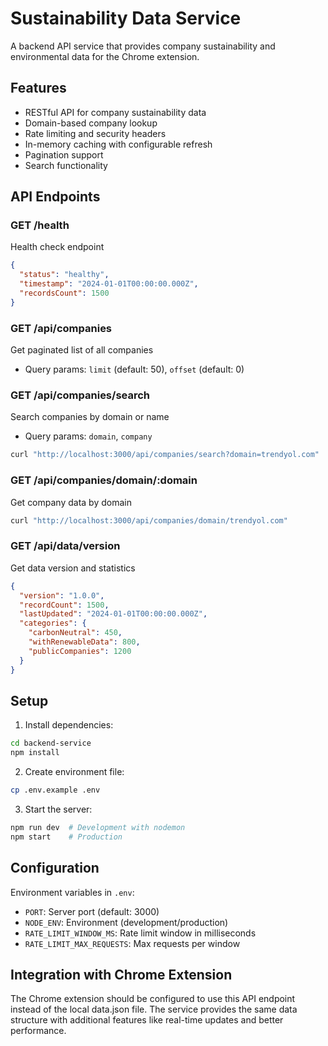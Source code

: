 # Sustainability Data Service

A backend API service that provides company sustainability and environmental data for the Chrome extension.

## Features

- RESTful API for company sustainability data
- Domain-based company lookup
- Rate limiting and security headers
- In-memory caching with configurable refresh
- Pagination support
- Search functionality

## API Endpoints

### GET /health
Health check endpoint
```json
{
  "status": "healthy",
  "timestamp": "2024-01-01T00:00:00.000Z",
  "recordsCount": 1500
}
```

### GET /api/companies
Get paginated list of all companies
- Query params: `limit` (default: 50), `offset` (default: 0)

### GET /api/companies/search
Search companies by domain or name
- Query params: `domain`, `company`
```bash
curl "http://localhost:3000/api/companies/search?domain=trendyol.com"
```

### GET /api/companies/domain/:domain
Get company data by domain
```bash
curl "http://localhost:3000/api/companies/domain/trendyol.com"
```

### GET /api/data/version
Get data version and statistics
```json
{
  "version": "1.0.0",
  "recordCount": 1500,
  "lastUpdated": "2024-01-01T00:00:00.000Z",
  "categories": {
    "carbonNeutral": 450,
    "withRenewableData": 800,
    "publicCompanies": 1200
  }
}
```

## Setup

1. Install dependencies:
```bash
cd backend-service
npm install
```

2. Create environment file:
```bash
cp .env.example .env
```

3. Start the server:
```bash
npm run dev  # Development with nodemon
npm start    # Production
```

## Configuration

Environment variables in `.env`:
- `PORT`: Server port (default: 3000)
- `NODE_ENV`: Environment (development/production)
- `RATE_LIMIT_WINDOW_MS`: Rate limit window in milliseconds
- `RATE_LIMIT_MAX_REQUESTS`: Max requests per window

## Integration with Chrome Extension

The Chrome extension should be configured to use this API endpoint instead of the local data.json file. The service provides the same data structure with additional features like real-time updates and better performance.